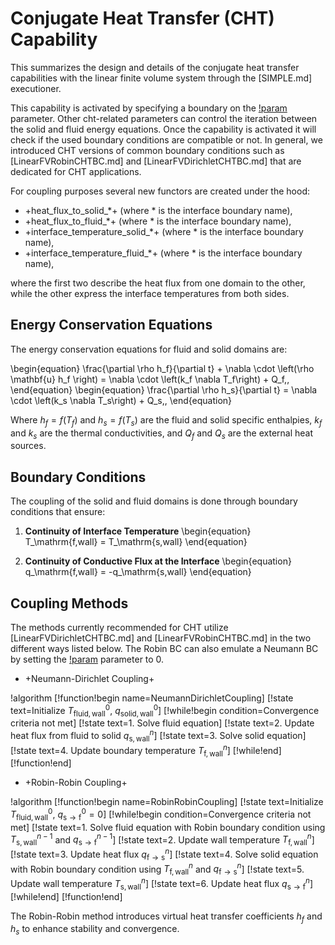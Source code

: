 # Conjugate Heat Transfer (CHT) Capability

This summarizes the design and details of the conjugate heat transfer capabilities
with the linear finite volume system through the [SIMPLE.md] executioner.

This capability is activated by specifying a boundary on the [!param](/Executioner/SIMPLE/cht_interfaces)
parameter. Other cht-related parameters can control the iteration between the solid and fluid
energy equations. Once the capability is activated it will check if the
used boundary conditions are compatible or not. In general, we introduced CHT versions of
common boundary conditions such as [LinearFVRobinCHTBC.md] and [LinearFVDirichletCHTBC.md]
that are dedicated for CHT applications.

For coupling purposes several new functors are created under the hood:

- +heat_flux_to_solid_*+ (where * is the interface boundary name),
- +heat_flux_to_fluid_*+ (where * is the interface boundary name),
- +interface_temperature_solid_*+ (where * is the interface boundary name),
- +interface_temperature_fluid_*+ (where * is the interface boundary name),

where the first two describe the heat flux from one domain to the other, while the
other express the interface temperatures from both sides.

## Energy Conservation Equations

The energy conservation equations for fluid and solid domains are:

\begin{equation}
    \frac{\partial \rho h_f}{\partial t} + \nabla \cdot \left(\rho \mathbf{u} h_f \right) = \nabla \cdot \left(k_f \nabla T_f\right) + Q_f\,,
\end{equation}
\begin{equation}
    \frac{\partial \rho h_s}{\partial t} = \nabla \cdot \left(k_s \nabla T_s\right) + Q_s\,,
\end{equation}

Where $h_f = f(T_f)$ and $h_s = f(T_s)$ are the fluid and solid specific enthalpies, $k_f$ and $k_s$ are the thermal conductivities, and $Q_f$ and $Q_s$ are the external heat sources.

## Boundary Conditions

The coupling of the solid and fluid domains is done through boundary conditions that ensure:

1. **Continuity of Interface Temperature**
   \begin{equation}
       T_\mathrm{f,wall} = T_\mathrm{s,wall}
   \end{equation}

2. **Continuity of Conductive Flux at the Interface**
   \begin{equation}
       q_\mathrm{f,wall} = -q_\mathrm{s,wall}
   \end{equation}

## Coupling Methods

The methods currently recommended for CHT utilize [LinearFVDirichletCHTBC.md] and
[LinearFVRobinCHTBC.md] in the two different ways listed below. The Robin BC can also
emulate a Neumann BC by setting the [!param](/LinearFVBCs/LinearFVRobinCHTBC/htc) parameter to 0.

- +Neumann-Dirichlet Coupling+

!algorithm
[!function!begin name=NeumannDirichletCoupling]
[!state text=Initialize $T_\mathrm{fluid,wall}^0$, $q_\mathrm{solid,wall}^0$]
[!while!begin condition=Convergence criteria not met]
[!state text=1. Solve fluid equation]
[!state text=2. Update heat flux from fluid to solid $q_\mathrm{s,wall}^n$]
[!state text=3. Solve solid equation]
[!state text=4. Update boundary temperature $T_\mathrm{f,wall}^n$]
[!while!end]
[!function!end]

- +Robin-Robin Coupling+

!algorithm
[!function!begin name=RobinRobinCoupling]
[!state text=Initialize $T_\mathrm{fluid,wall}^0$, $q_\mathrm{s\rightarrow f}^0 = 0$]
[!while!begin condition=Convergence criteria not met]
[!state text=1. Solve fluid equation with Robin boundary condition using $T_\mathrm{s,wall}^{n-1}$ and $q_\mathrm{s\rightarrow f}^{n-1}$]
[!state text=2. Update wall temperature $T_\mathrm{f,wall}^n$]
[!state text=3. Update heat flux $q_\mathrm{f\rightarrow s}^n$]
[!state text=4. Solve solid equation with Robin boundary condition using $T_\mathrm{f,wall}^{n}$ and $q_\mathrm{f\rightarrow s}^{n}$]
[!state text=5. Update wall temperature $T_\mathrm{s,wall}^n$]
[!state text=6. Update heat flux $q_\mathrm{s\rightarrow f}^n$]
[!while!end]
[!function!end]


The Robin-Robin method introduces virtual heat transfer coefficients $h_f$ and $h_s$ to enhance stability and convergence.
